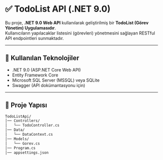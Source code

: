 # ✅ TodoList API (.NET 9.0)

Bu proje, **.NET 9.0 Web API** kullanılarak geliştirilmiş bir **TodoList (Görev Yönetim) Uygulamasıdır**.  
Kullanıcıların yapılacaklar listesini (görevleri) yönetmesini sağlayan RESTful API endpointleri sunmaktadır.  

---

## 🚀 Kullanılan Teknolojiler
- .NET 9.0 (ASP.NET Core Web API)
- Entity Framework Core
- Microsoft SQL Server (MSSQL) veya SQLite
- Swagger (API dokümantasyonu için)

---

## 📂 Proje Yapısı
```bash
TodoListApi/
│── Controllers/
│   └── TodoController.cs
│── Data/
│   └── DataContext.cs
│── Models/
│   └── Gorev.cs
│── Program.cs
│── appsettings.json
